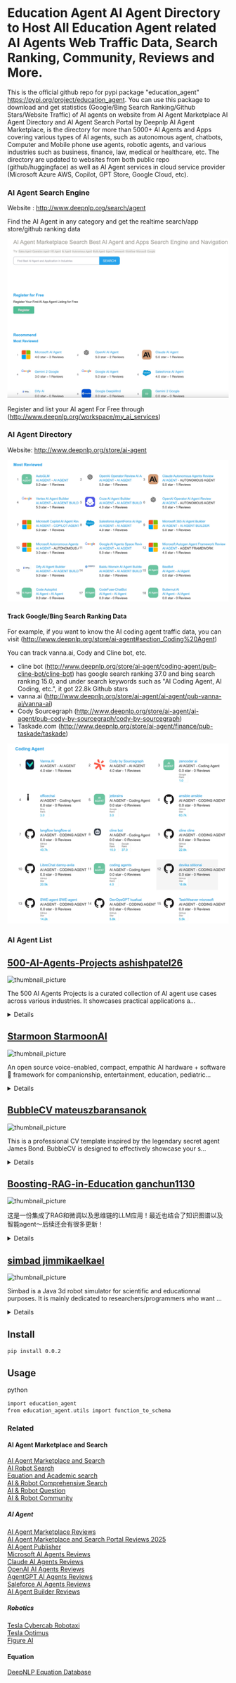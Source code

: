 # Education Agent AI Agent Directory to Host All Education Agent related AI Agents Web Traffic Data, Search Ranking, Community, Reviews and More.

This is the official github repo for pypi package "education_agent" https://pypi.org/project/education_agent. You can use this package to download and get statistics (Google/Bing Search Ranking/Github Stars/Website Traffic) of AI agents on website from AI Agent Marketplace AI Agent Directory and AI Agent Search Portal by Deepnlp AI Agent Marketplace, is the directory for more than 5000+ AI Agents and Apps covering various types of AI agents, such as autonomous agent, chatbots, Computer and Mobile phone use agents, robotic agents, and various industries such as business, finance, law, medical or healthcare, etc. The directory are updated to websites from both public repo (github/huggingface) as well as AI Agent services in cloud service provider (Microsoft Azure AWS, Copilot, GPT Store, Google Cloud, etc). 

### AI Agent Search Engine

Website : http://www.deepnlp.org/search/agent

Find the AI Agent in any category and get the realtime search/app store/github ranking data

![AI Agent Marketplace Directory Search](https://raw.githubusercontent.com/AI-Agent-Hub/AI-Agent-Marketplace/refs/heads/main/AI%20Agent%20Marketplace%20Search.jpg)

Register and list your AI agent For Free through (http://www.deepnlp.org/workspace/my_ai_services)


### AI Agent Directory

Website: http://www.deepnlp.org/store/ai-agent

![AI Agent Marketplace AI Agent Directory](https://raw.githubusercontent.com/AI-Agent-Hub/AI-Agent-Marketplace/refs/heads/main/docs/ai_agents_navigation.jpg)

#### Track Google/Bing Search Ranking Data

For example, if you want to know the AI coding agent traffic data, you can visit (http://www.deepnlp.org/store/ai-agent#section_Coding%20Agent)

You can track vanna.ai, Cody and Cline bot, etc.

- cline bot (http://www.deepnlp.org/store/ai-agent/coding-agent/pub-cline-bot/cline-bot) has google search ranking 37.0 and bing search ranking 15.0, and under search keywords such as "AI Coding Agent, AI Coding, etc.", it got 22.8k Github stars 
- vanna.ai (http://www.deepnlp.org/store/ai-agent/ai-agent/pub-vanna-ai/vanna-ai)
- Cody Sourcegraph (http://www.deepnlp.org/store/ai-agent/ai-agent/pub-cody-by-sourcegraph/cody-by-sourcegraph)
- Taskade.com (http://www.deepnlp.org/store/ai-agent/finance/pub-taskade/taskade)

![AI Coding Agent](https://raw.githubusercontent.com/AI-Agent-Hub/AI-Agent-Marketplace/refs/heads/main/docs/image_coding_agent_v2.jpg)


### AI Agent List

## [500-AI-Agents-Projects ashishpatel26](https://github.com/ashishpatel26/500-AI-Agents-Projects)
![thumbnail_picture](https://th.bing.com/th?id=ODLS.b2099a11-ca12-45ce-bede-5df940e38a48&w=32&h=32&qlt=90&pcl=fffffc&o=6&pid=1.2)

The 500 AI Agents Projects is a curated collection of AI agent use cases across various industries. It showcases practical applications a…
<details>

### Website
https://github.com/ashishpatel26/500-AI-Agents-Projects
### Description
The 500 AI Agents Projects is a curated collection of AI agent use cases across various industries. It showcases practical applications a…
### Category
EDUCATION AGENT
### Tags
EDUCATION AGENT,AI AGENT
### Reviews
[500-AI-Agents-Projects ashishpatel26 Reviews Traffic and AI Agent Marketplace](http://www.deepnlp.org/store/ai-agent/education-agent/pub-500-ai-agents-projects-ashishpatel26/500-ai-agents-projects-ashishpatel26)
### Links
https://github.com/ashishpatel26/500-AI-Agents-Projects<br>
https://github.com/ashishpatel26/500-AI-Agents-Projects<br>
http://www.deepnlp.org/store/ai-agent/education-agent/pub-500-ai-agents-projects-ashishpatel26/500-ai-agents-projects-ashishpatel26<br>

</details>



## [Starmoon StarmoonAI](https://github.com/StarmoonAI/Starmoon)
![thumbnail_picture](https://th.bing.com/th?id=ODLS.b2099a11-ca12-45ce-bede-5df940e38a48&w=32&h=32&qlt=90&pcl=fffffc&o=6&pid=1.2)

An open source voice-enabled, compact, empathic AI hardware + software 🤖 framework for companionship, entertainment, education, pediatric…
<details>

### Website
https://github.com/StarmoonAI/Starmoon
### Description
An open source voice-enabled, compact, empathic AI hardware + software 🤖 framework for companionship, entertainment, education, pediatric…
### Category
EDUCATION AGENT
### Tags
EDUCATION AGENT,AI AGENT
### Reviews
[Starmoon StarmoonAI Reviews Traffic and AI Agent Marketplace](http://www.deepnlp.org/store/ai-agent/education-agent/pub-starmoon-starmoonai/starmoon-starmoonai)
### Links
https://github.com/StarmoonAI/Starmoon<br>
https://github.com/StarmoonAI/Starmoon<br>
http://www.deepnlp.org/store/ai-agent/education-agent/pub-starmoon-starmoonai/starmoon-starmoonai<br>

</details>



## [BubbleCV mateuszbaransanok](https://github.com/mateuszbaransanok/BubbleCV)
![thumbnail_picture](https://th.bing.com/th?id=ODLS.b2099a11-ca12-45ce-bede-5df940e38a48&w=32&h=32&qlt=90&pcl=fffffc&o=6&pid=1.2)

This is a professional CV template inspired by the legendary secret agent James Bond. BubbleCV is designed to effectively showcase your s…
<details>

### Website
https://github.com/mateuszbaransanok/BubbleCV
### Description
This is a professional CV template inspired by the legendary secret agent James Bond. BubbleCV is designed to effectively showcase your s…
### Category
EDUCATION AGENT
### Tags
EDUCATION AGENT,AI AGENT
### Reviews
[BubbleCV mateuszbaransanok Reviews Traffic and AI Agent Marketplace](http://www.deepnlp.org/store/ai-agent/education-agent/pub-bubblecv-mateuszbaransanok/bubblecv-mateuszbaransanok)
### Links
https://github.com/mateuszbaransanok/BubbleCV<br>
https://github.com/mateuszbaransanok/BubbleCV<br>
http://www.deepnlp.org/store/ai-agent/education-agent/pub-bubblecv-mateuszbaransanok/bubblecv-mateuszbaransanok<br>

</details>



## [Boosting-RAG-in-Education ganchun1130](https://github.com/ganchun1130/Boosting-RAG-in-Education)
![thumbnail_picture](https://th.bing.com/th?id=ODLS.b2099a11-ca12-45ce-bede-5df940e38a48&w=32&h=32&qlt=90&pcl=fffffc&o=6&pid=1.2)

这是一份集成了RAG和微调以及思维链的LLM应用！最近也结合了知识图谱以及智能agent～后续还会有很多更新！
<details>

### Website
https://github.com/ganchun1130/Boosting-RAG-in-Education
### Description
这是一份集成了RAG和微调以及思维链的LLM应用！最近也结合了知识图谱以及智能agent～后续还会有很多更新！
### Category
EDUCATION AGENT
### Tags
EDUCATION AGENT,AI AGENT
### Reviews
[Boosting-RAG-in-Education ganchun1130 Reviews Traffic and AI Agent Marketplace](http://www.deepnlp.org/store/ai-agent/education-agent/pub-boosting-rag-in-education-ganchun1130/boosting-rag-in-education-ganchun1130)
### Links
https://github.com/ganchun1130/Boosting-RAG-in-Education<br>
https://github.com/ganchun1130/Boosting-RAG-in-Education<br>
http://www.deepnlp.org/store/ai-agent/education-agent/pub-boosting-rag-in-education-ganchun1130/boosting-rag-in-education-ganchun1130<br>

</details>



## [simbad jimmikaelkael](https://github.com/jimmikaelkael/simbad)
![thumbnail_picture](https://th.bing.com/th?id=ODLS.b2099a11-ca12-45ce-bede-5df940e38a48&w=32&h=32&qlt=90&pcl=fffffc&o=6&pid=1.2)

Simbad is a Java 3d robot simulator for scientific and educationnal purposes. It is mainly dedicated to researchers/programmers who want …
<details>

### Website
https://github.com/jimmikaelkael/simbad
### Description
Simbad is a Java 3d robot simulator for scientific and educationnal purposes. It is mainly dedicated to researchers/programmers who want …
### Category
EDUCATION AGENT
### Tags
EDUCATION AGENT,AI AGENT
### Reviews
[simbad jimmikaelkael Reviews Traffic and AI Agent Marketplace](http://www.deepnlp.org/store/ai-agent/education-agent/pub-simbad-jimmikaelkael/simbad-jimmikaelkael)
### Links
https://github.com/jimmikaelkael/simbad<br>
https://github.com/jimmikaelkael/simbad<br>
http://www.deepnlp.org/store/ai-agent/education-agent/pub-simbad-jimmikaelkael/simbad-jimmikaelkael<br>

</details>





## Install


```
pip install 0.0.2

```

## Usage
python 

```
import education_agent
from education_agent.utils import function_to_schema

```


### Related
#### AI Agent Marketplace and Search
[AI Agent Marketplace and Search](http://www.deepnlp.org/search/agent) <br>
[AI Robot Search](http://www.deepnlp.org/search/robot) <br>
[Equation and Academic search](http://www.deepnlp.org/search/equation) <br>
[AI & Robot Comprehensive Search](http://www.deepnlp.org/search) <br>
[AI & Robot Question](http://www.deepnlp.org/question) <br>
[AI & Robot Community](http://www.deepnlp.org/community) <br>
##### AI Agent
[AI Agent Marketplace Reviews](http://www.deepnlp.org/store/ai-agent) <br>
[AI Agent Marketplace and Search Portal Reviews 2025](http://www.deepnlp.org/blog/ai-agent-marketplace-and-search-portal-reviews-2025) <br>
[AI Agent Publisher](http://www.deepnlp.org/store/pub?category=ai-agent) <br>
[Microsoft AI Agents Reviews](http://www.deepnlp.org/store/pub/pub-microsoft-ai-agent) <br>
[Claude AI Agents Reviews](http://www.deepnlp.org/store/pub/pub-claude-ai-agent) <br>
[OpenAI AI Agents Reviews](http://www.deepnlp.org/store/pub/pub-openai-ai-agent) <br>
[AgentGPT AI Agents Reviews](http://www.deepnlp.org/store/pub/pub-agentgpt) <br>
[Saleforce AI Agents Reviews](http://www.deepnlp.org/store/pub/pub-salesforce-ai-agent) <br>
[AI Agent Builder Reviews](http://www.deepnlp.org/store/ai-agent/ai-agent-builder) <br>
##### Robotics
[Tesla Cybercab Robotaxi](http://www.deepnlp.org/store/pub/pub-tesla-cybercab) <br>
[Tesla Optimus](http://www.deepnlp.org/store/pub/pub-tesla-optimus) <br>
[Figure AI](http://www.deepnlp.org/store/pub/pub-figure-ai) <br>
#### Equation
[DeepNLP Equation Database](http://www.deepnlp.org/equation) <br>

